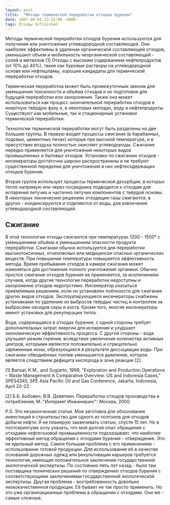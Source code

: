 ```yaml
---
layout: post
title:  "Методы термической переработки отходов бурения"
date: 2007-09-01 22:25:00 -0000
tags: Отходы Unfinished
---
```


Методы термической переработки отходов бурения используются для получения или уничтожения углеводородной составляющей. Они наиболее эффективны в удалении органической составляющей отходов, уменьшают объем и мобильность неорганической составляющей - солей и металлов [1] Отходы с высоким содержанием нефтепродуктов (от 10% до 40%), такие как буровые растворы на углеводородной основе или нефтешламы, хорошие кандидаты для термической переработки отходов. 

Термическая переработка может быть промежуточным звеном для уменьшения токсичности и объёма отходов и их подготовки для будущей переработки или захоронения. Также она может использоваться как процесс окончательной переработки отходов в инертную твёрдую фазу и, в некоторых методах, воду и нефтепродукты. Существуют как мобильные, так и стационарные установки термической переработки. 

Технологии термической переработки могут быть разделены на две большие группы. В первую входят процессы сжигания (в барабанных, подовых, цементных печах) которые при высокой температуре, и в присутствии воздуха полностью окисляет углеводороды. Сжигание нередко применяется для уничтожения некоторых видов промышленных и бытовых отходов. Установки по сжиганию отходов - инсенераторы достаточно широко распространены и не требуют существенной переделки для уничтожения в них нефтесодержащих отходов бурения. 

Вторая группа использует процессы термической десорбции, в которых тепло напрямую или через посредника подводится к отходам для испарения летучих и частично летучих компонентов с твёрдой основы. В некоторых технических решениях отходящие газы сжигаются, в других - конденсируются и отделяются от воды, для извлечения углеводородной составляющей. 

## Сжигание

В этой технологии отходы сжигаются при температурах 1200 - 1500&deg; с уменьшением объёма и уменьшением опасности продукта переработки. Сжигании обычно используется для переработки высокотоксичных, огнеопасных или медицински опасных органических веществ. При повышении температуры повышается эффективность метода. Время пребывания отходов в камере сжигания может изменяться для достижения полного уничтожения органики. Обычно простое сжигание отходов бурения не применяется, за исключением случаев, когда другие технологии переработки недоступны и захоронение отходов недопустимо. Инсенератор оказаться приемлимым решением, если он установлен поблизости для сжигания других видов отходов. Эксплуатирующиеся инсенераторы снабжены установками по удалению из выбросов твёрдых частиц и контролем за выбросами оксидов серы и азота. Кроме того, многие инсенераторы имеют установки для рекуперации тепла. 

Вода, содержащаяся в отходах бурения, с одной стороны требует дополнительных затрат энергии для испарения и ухудшает экономическую эффективность процесса. С другой стороны - вода улучшает режим горения, вследствие увеличения количества активных центров, которыми являются положительно и отрицательно заряженные ионы, образующиеся в результате диссоциации воды. При сжигании обводнённых топлив уменьшается дымление, которое является следствием дефицита кислорода в зоне реакции [2].

[1] Bansal, K.M., and Sugiarto, 1999, "Exploration and Production Operations – Waste Management A Comparative Overview: US and Indonesia Cases," SPE54345, SPE Asia Pacific Oil and Gas Conference, Jakarta, Indonesia, April 20-22.

[2] Б.Б. Бобович, В.В. Девяткин. Переработка отходов производства и потребления; М.:"Интермет Инжиниринг": Москва, 2000.

P.S. Это незаконченная статья. Моя заготовка для обоснования инвестиций в строительство для одного из полгонов для отходов добычи нефти. Я не планирую заканчивать статью, спустя 15 лет. Но в постскриптуме хочу указать, что мой долгий опыт обращения с отходами нефтегазовой промышленности подсказывает, что наиболее эффективный метод обращения с отходами бурения - отверждение. Это не идельный метод. Самоя большая проблема с его применением - использование готовой продукции. Для использования её в качестве оснований дорожных одежд или рекультивации карьеров требуется технология, имеющая положительное заключение государственной экологической экспертизы. По состоянию пять лет назад - было три поставщика технических решений по отверждению отходов бурения с соответствующими заключениями государственной экологической экспертизы. Другая проблема - востребованность довольно низкокачественной продукции. Её бывает не так просто применить. Но это уже организационные проблемы в обращении с отходами. Они же - самые сложные.
